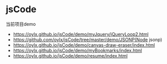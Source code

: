 # jsCode

当前项目demo

- https://oylx.github.io/jsCode/demo/myJquery/jQueryLoop2.html
- https://github.com/oylx/jsCode/tree/master/demo/JSONP(Node jsonp)
- https://oylx.github.io/jsCode/demo/canvas-draw-eraser/index.html
- https://oylx.github.io/jsCode/demo/myBookmarks/index.html
- https://oylx.github.io/jsCode/demo/resume/index.html